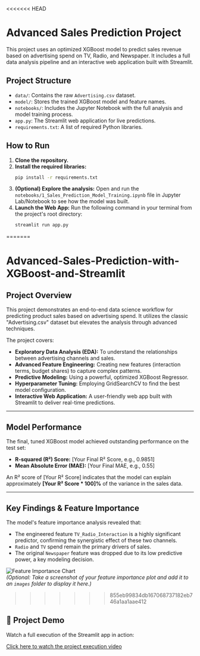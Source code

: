 <<<<<<< HEAD
# Advanced Sales Prediction Project

This project uses an optimized XGBoost model to predict sales revenue based on advertising spend on TV, Radio, and Newspaper. It includes a full data analysis pipeline and an interactive web application built with Streamlit.

## Project Structure

- `data/`: Contains the raw `Advertising.csv` dataset.
- `model/`: Stores the trained XGBoost model and feature names.
- `notebooks/`: Includes the Jupyter Notebook with the full analysis and model training process.
- `app.py`: The Streamlit web application for live predictions.
- `requirements.txt`: A list of required Python libraries.

## How to Run

1.  **Clone the repository.**
2.  **Install the required libraries:**
    ```bash
    pip install -r requirements.txt
    ```
3.  **(Optional) Explore the analysis:**
    Open and run the `notebooks/1_Sales_Prediction_Model_Training.ipynb` file in Jupyter Lab/Notebook to see how the model was built.
4.  **Launch the Web App:**
    Run the following command in your terminal from the project's root directory:
    ```bash
    streamlit run app.py
    ```
=======
# Advanced-Sales-Prediction-with-XGBoost-and-Streamlit

## Project Overview

This project demonstrates an end-to-end data science workflow for predicting product sales based on advertising spend. It utilizes the classic "Advertising.csv" dataset but elevates the analysis through advanced techniques.

The project covers:
-   **Exploratory Data Analysis (EDA):** To understand the relationships between advertising channels and sales.
-   **Advanced Feature Engineering:** Creating new features (interaction terms, budget shares) to capture complex patterns.
-   **Predictive Modeling:** Using a powerful, optimized XGBoost Regressor.
-   **Hyperparameter Tuning:** Employing GridSearchCV to find the best model configuration.
-   **Interactive Web Application:** A user-friendly web app built with Streamlit to deliver real-time predictions.

---

## Model Performance

The final, tuned XGBoost model achieved outstanding performance on the test set:

-   **R-squared (R²) Score:** [Your Final R² Score, e.g., 0.9851]
-   **Mean Absolute Error (MAE):** [Your Final MAE, e.g., 0.55]

An R² score of [Your R² Score] indicates that the model can explain approximately **[Your R² Score * 100]%** of the variance in the sales data.

---

## Key Findings & Feature Importance

The model's feature importance analysis revealed that:
- The engineered feature `TV_Radio_Interaction` is a highly significant predictor, confirming the synergistic effect of these two channels.
- `Radio` and `TV` spend remain the primary drivers of sales.
- The original `Newspaper` feature was dropped due to its low predictive power, a key modeling decision.

![Feature Importance Chart](path/to/your/feature_importance_chart.png)  
*(Optional: Take a screenshot of your feature importance plot and add it to an `images` folder to display it here.)*

>>>>>>> 855eb99834db167068737182eb746a1aa1aae412
## 🎥 Project Demo

Watch a full execution of the Streamlit app in action:

[Click here to watch the project execution video](media/project_execution.mp4)


